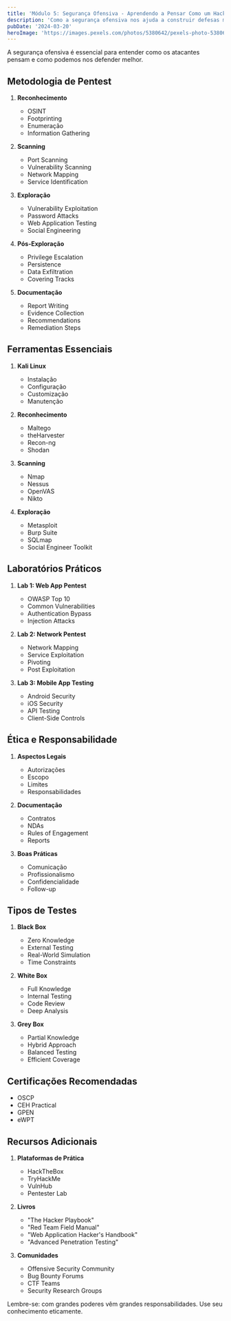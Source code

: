 ```yaml
---
title: 'Módulo 5: Segurança Ofensiva - Aprendendo a Pensar Como um Hacker'
description: 'Como a segurança ofensiva nos ajuda a construir defesas mais efetivas'
pubDate: '2024-03-20'
heroImage: 'https://images.pexels.com/photos/5380642/pexels-photo-5380642.jpeg'
---
```


A segurança ofensiva é essencial para entender como os atacantes pensam e como podemos nos defender melhor.

## Metodologia de Pentest

1. **Reconhecimento**
   - OSINT
   - Footprinting
   - Enumeração
   - Information Gathering

2. **Scanning**
   - Port Scanning
   - Vulnerability Scanning
   - Network Mapping
   - Service Identification

3. **Exploração**
   - Vulnerability Exploitation
   - Password Attacks
   - Web Application Testing
   - Social Engineering

4. **Pós-Exploração**
   - Privilege Escalation
   - Persistence
   - Data Exfiltration
   - Covering Tracks

5. **Documentação**
   - Report Writing
   - Evidence Collection
   - Recommendations
   - Remediation Steps

## Ferramentas Essenciais

1. **Kali Linux**
   - Instalação
   - Configuração
   - Customização
   - Manutenção

2. **Reconhecimento**
   - Maltego
   - theHarvester
   - Recon-ng
   - Shodan

3. **Scanning**
   - Nmap
   - Nessus
   - OpenVAS
   - Nikto

4. **Exploração**
   - Metasploit
   - Burp Suite
   - SQLmap
   - Social Engineer Toolkit

## Laboratórios Práticos

1. **Lab 1: Web App Pentest**
   - OWASP Top 10
   - Common Vulnerabilities
   - Authentication Bypass
   - Injection Attacks

2. **Lab 2: Network Pentest**
   - Network Mapping
   - Service Exploitation
   - Pivoting
   - Post Exploitation

3. **Lab 3: Mobile App Testing**
   - Android Security
   - iOS Security
   - API Testing
   - Client-Side Controls

## Ética e Responsabilidade

1. **Aspectos Legais**
   - Autorizações
   - Escopo
   - Limites
   - Responsabilidades

2. **Documentação**
   - Contratos
   - NDAs
   - Rules of Engagement
   - Reports

3. **Boas Práticas**
   - Comunicação
   - Profissionalismo
   - Confidencialidade
   - Follow-up

## Tipos de Testes

1. **Black Box**
   - Zero Knowledge
   - External Testing
   - Real-World Simulation
   - Time Constraints

2. **White Box**
   - Full Knowledge
   - Internal Testing
   - Code Review
   - Deep Analysis

3. **Grey Box**
   - Partial Knowledge
   - Hybrid Approach
   - Balanced Testing
   - Efficient Coverage

## Certificações Recomendadas

- OSCP
- CEH Practical
- GPEN
- eWPT

## Recursos Adicionais

1. **Plataformas de Prática**
   - HackTheBox
   - TryHackMe
   - VulnHub
   - Pentester Lab

2. **Livros**
   - "The Hacker Playbook"
   - "Red Team Field Manual"
   - "Web Application Hacker's Handbook"
   - "Advanced Penetration Testing"

3. **Comunidades**
   - Offensive Security Community
   - Bug Bounty Forums
   - CTF Teams
   - Security Research Groups

Lembre-se: com grandes poderes vêm grandes responsabilidades. Use seu conhecimento eticamente.